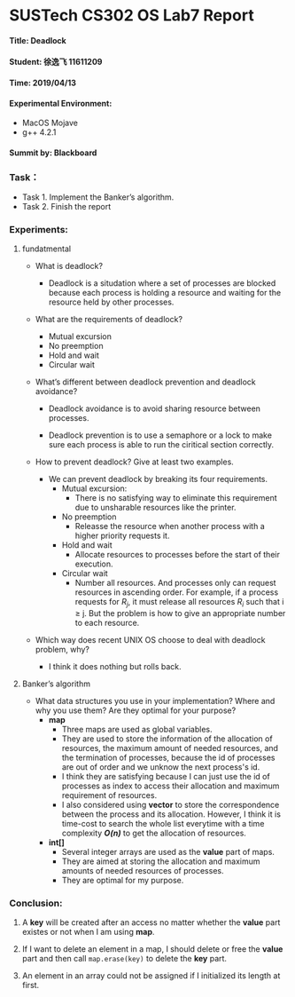 # SUSTech CS302 OS Lab7 Report

#### Title:  **Deadlock**                                                  

#### Student: 徐逸飞 11611209

#### Time:    2019/04/13

#### Experimental Environment:   
- MacOS Mojave
- g++ 4.2.1                              

#### Summit by: Blackboard



### Task：

- Task 1. Implement the Banker’s algorithm.
- Task 2. Finish the report



### Experiments:

1. fundatmental

   - What is deadlock?

     - Deadlock is a situdation where a set of processes are blocked because each process is holding a resource and waiting for the resource held by other processes.

   - What are the requirements of deadlock?

     - Mutual excursion
     - No preemption
     - Hold and wait
     - Circular wait

   - What’s different between deadlock prevention and deadlock avoidance?

     - Deadlock avoidance is to avoid sharing resource between processes.

     - Deadlock prevention is to use a semaphore or a lock to make sure each process is able to run the ciritical section correctly.

       

   - How to prevent deadlock? Give at least two examples.

     - We can prevent deadlock by breaking its four requirements.
       - Mutual excursion:
         - There is no satisfying way to eliminate this requirement due to unsharable resources like the printer.
       - No preemption
         - Releasse the resource when another process with a higher priority requests it.
       - Hold and wait
         - Allocate resources to processes before the start of their execution.
       - Circular wait
         - Number all resources. And processes only can request resources in ascending order. For example, if a process requests for $R_j$, it must release all resources $R_i$ such that i ≥ j. But the problem is how to give an appropriate number to each resource.

   

   - Which way does recent UNIX OS choose to deal with deadlock problem, why?
     - I think it does nothing but rolls back.

   

2. Banker’s algorithm

   - What data structures you use in your implementation? Where and why you use them? Are they optimal for your purpose?
     - **map**
       - Three maps are used as global variables.
       -  They are used to store the information of the allocation of resources, the maximum amount of needed resources, and the termination of processes, because the id of processes are out of order and we unknow the next process's id.
       - I think they are satisfying because I can just use the id of processes as index to access their allocation and maximum requirement of resources.
       - I also considered using **vector** to store the correspondence between the process and its allocation. However, I think it is time-cost to search the whole list everytime with a time complexity ***O(n)*** to get the allocation of resources.
     - **int[]**
       - Several integer arrays are used as the **value** part of maps.
       - They are aimed at storing the allocation and maximum amounts of needed resources of processes. 
       - They are optimal for my purpose.

### Conclusion:

1. A **key** will be created after an access no matter whether the **value** part existes or not when I am using **map**.

2. If I want to delete an element in a map, I should delete or free the **value** part and then call `map.erase(key)` to delete the **key** part.
3. An element in an array could not be assigned if I initialized its length at first.